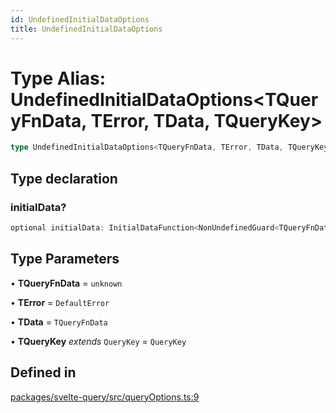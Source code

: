 ```yaml
---
id: UndefinedInitialDataOptions
title: UndefinedInitialDataOptions
---
```


# Type Alias: UndefinedInitialDataOptions\<TQueryFnData, TError, TData, TQueryKey\>

```ts
type UndefinedInitialDataOptions<TQueryFnData, TError, TData, TQueryKey> = CreateQueryOptions<TQueryFnData, TError, TData, TQueryKey> & object;
```

## Type declaration

### initialData?

```ts
optional initialData: InitialDataFunction<NonUndefinedGuard<TQueryFnData>>;
```

## Type Parameters

• **TQueryFnData** = `unknown`

• **TError** = `DefaultError`

• **TData** = `TQueryFnData`

• **TQueryKey** *extends* `QueryKey` = `QueryKey`

## Defined in

[packages/svelte-query/src/queryOptions.ts:9](https://github.com/TanStack/query/blob/main/packages/svelte-query/src/queryOptions.ts#L9)
